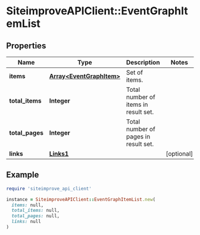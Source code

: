 # SiteimproveAPIClient::EventGraphItemList

## Properties

| Name | Type | Description | Notes |
| ---- | ---- | ----------- | ----- |
| **items** | [**Array&lt;EventGraphItem&gt;**](EventGraphItem.md) | Set of items. |  |
| **total_items** | **Integer** | Total number of items in result set. |  |
| **total_pages** | **Integer** | Total number of pages in result set. |  |
| **links** | [**Links1**](Links1.md) |  | [optional] |

## Example

```ruby
require 'siteimprove_api_client'

instance = SiteimproveAPIClient::EventGraphItemList.new(
  items: null,
  total_items: null,
  total_pages: null,
  links: null
)
```

